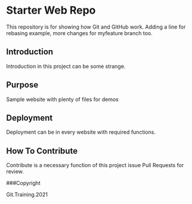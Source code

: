 # Starter Web Repo

This repository is for showing how Git and GitHub work. Adding a line for rebasing example,
more changes for myfeature branch too.

## Introduction

Introduction in this project can be some strange.

## Purpose

Sample website with plenty of files for demos

## Deployment

Deployment can be in every website with required functions.

## How To Contribute

Contribute is a necessary function of this project issue Pull Requests for review.

###Copyright

Git.Training.2021